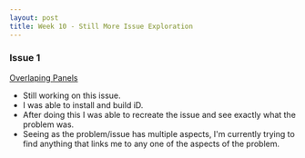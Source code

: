 ```yaml
---
layout: post
title: Week 10 - Still More Issue Exploration
---
```


### Issue 1
[Overlaping Panels](https://github.com/openstreetmap/iD/issues/5212)

- Still working on this issue.
- I was able to install and build iD.
- After doing this I was able to recreate the issue and see exactly what the problem was. 
- Seeing as the problem/issue has multiple aspects, I'm currently trying to find anything that links me to any one of the aspects of the problem.
